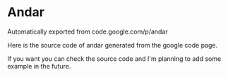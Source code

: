 # Andar
Automatically exported from code.google.com/p/andar

Here is the source code of andar generated from the google code page.

If you want you can check the source code and I'm planning to add some example in the future.
